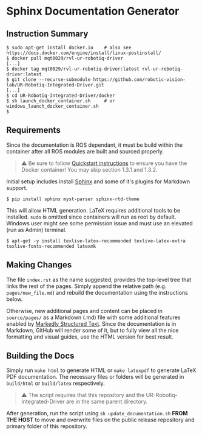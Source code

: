 # Sphinx Documentation Generator

## Instruction Summary

```console
$ sudo apt-get install docker.io    # also see https://docs.docker.com/engine/install/linux-postinstall/
$ docker pull mqt0029/rvl-ur-robotiq-driver
[...]
$ docker tag mqt0029/rvl-ur-robotiq-driver:latest rvl-ur-robotiq-driver:latest
$ git clone --recurse-submodule https://github.com/robotic-vision-lab/UR-Robotiq-Integrated-Driver.git
[...]
$ cd UR-Robotiq-Integrated-Driver/docker
$ sh launch_docker_container.sh     # or windows_launch_docker_container.sh
$ 
```

## Requirements

Since the documentation is ROS dependant, it must be build within the container after all ROS modules
are built and sourced properly.

> :warning: Be sure to follow [Quickstart instructions](../../../../documentation/rvl_driver_documentation.pdf) to ensure you have the Docker container! You may skip section 1.3.1 and 1.3.2.

Initial setup includes install [Sphinx](https://www.sphinx-doc.org/en/master/) and some of it's plugins for Markdown support.

```console
$ pip install sphinx myst-parser sphinx-rtd-theme
```

This will allow HTML generation. LaTeX requires additional tools to be installed. `sudo` is omitted since containers
will run as root by default. Windows user might see some permission issue and must use an elevated (run as Admin) terminal.

```console
$ apt-get -y install texlive-latex-recommended texlive-latex-extra texlive-fonts-recommended latexmk
```

## Making Changes

The file `index.rst` as the name suggested, provides the top-level tree that links the rest of the pages. Simply append the relative path (e.g. `pages/new_file.md`) and
rebuild the documentation using the instructions below.

Otherwise, new additional pages and content can be placed in `source/pages/` as a Markdown (.md) file with some additional features enabled by [Markedly Structured Text](https://myst-parser.readthedocs.io/en/latest/sphinx/intro.html). Since the documentation is in Markdown, GitHub will render some of it, but to fully view all the nice formatting and visual guides, use the HTML version for best result.

## Building the Docs

Simply run `make html` to generate HTML or `make latexpdf` to generate LaTeX PDF documentation. The necessary files or folders
will be generated in `build/html` or `build/latex` respectively.

> :warning: The script requires that this repository and the UR-Robotiq-Integrated-Driver are in the same parent directory.

After generation, run the script using `sh update_documentation.sh` **FROM THE HOST** to move and overwrite files on the public release repository and primary folder of this repository.
